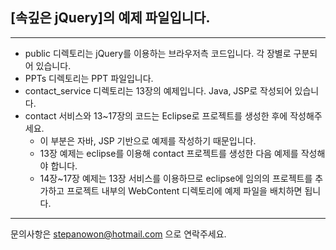 ## [속깊은 jQuery]의 예제 파일입니다.
----------------------------------------
* public 디렉토리는 jQuery를 이용하는 브라우저측 코드입니다. 각 장별로 구분되어 있습니다.
* PPTs 디렉토리는 PPT 파일입니다.
* contact_service 디렉토리는 13장의 예제입니다. Java, JSP로 작성되어 있습니다.
* contact 서비스와 13~17장의 코드는 Eclipse로 프로젝트를 생성한 후에 작성해주세요.
  * 이 부분은 자바, JSP 기반으로 예제를 작성하기 때문입니다.
  * 13장 예제는 eclipse를 이용해 contact 프로젝트를 생성한 다음 예제를 작성해야 합니다.
  * 14장~17장 예제는 13장 서비스를 이용하므로 eclipse에 임의의 프로젝트를 추가하고 프로젝트 내부의 WebContent 디렉토리에 예제 파일을 배치하면 됩니다. 
  
---------------------------------------
문의사항은 <stepanowon@hotmail.com> 으로 연락주세요.
